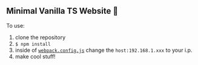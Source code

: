 ## Minimal Vanilla TS Website 🍦
To use: 
1. clone the repository
2. `$ npm install`
3. inside of [`webpack.config.js`](https://github.com/MisterPea/template-minimal-vanilla-ts/blob/65b497cbb63b20435f7486d1c12ca720970a26d6/webpack.config.js#L42) change the `host:192.168.1.xxx` to your i.p.
4. make cool stuff!

